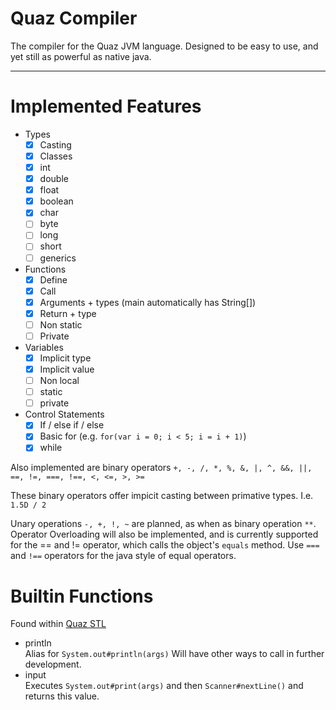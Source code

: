 # Quaz Compiler
The compiler for the Quaz JVM language.
Designed to be easy to use, and yet still as powerful as native java.

---

# Implemented Features

- Types
  - [x] Casting
  - [x] Classes
  - [x] int
  - [x] double
  - [x] float
  - [x] boolean
  - [x] char
  - [ ] byte
  - [ ] long
  - [ ] short
  - [ ] generics
- Functions
  - [x] Define
  - [x] Call
  - [x] Arguments + types (main automatically has String[])
  - [x] Return + type
  - [ ] Non static
  - [ ] Private
- Variables
  - [x] Implicit type
  - [x] Implicit value
  - [ ] Non local
  - [ ] static
  - [ ] private
- Control Statements
  - [x] If / else if / else
  - [x] Basic for (e.g. `for(var i = 0; i < 5; i = i + 1)`)
  - [x] while
  
Also implemented are binary operators `+, -, /, *, %, &, |, ^, &&, ||, ==, !=, ===, !==, <, <=, >, >=`

These binary operators offer impicit casting between primative types. I.e. `1.5D / 2`

Unary operations `-, +, !, ~` are planned, as when as binary operation `**`.
Operator Overloading will also be implemented, and is currently supported for the == and != operator, which calls the object's `equals` method. Use `===` and `!==` operators for the java style of equal operators.

# Builtin Functions
Found within [Quaz STL](https://github.com/QcO-dev/quaz-stl)
- println  
  Alias for `System.out#println(args)` Will have other ways to call in further development.
- input  
  Executes `System.out#print(args)` and then `Scanner#nextLine()` and returns this value.
